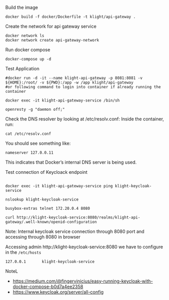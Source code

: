 Build the image 
```shell
docker build -f docker/Dockerfile -t klight/api-gateway .
```

Create the network for api gateway service
```shell
docker network ls
docker network create api-gateway-network
```

Run docker compose
```shell
docker-compose up -d
```

Test Application
```shell
#docker run -d -it --name klight-api-gateway -p 8081:8081 -v ${HOME}:/root/ -v ${PWD}:/app -w /app klight/api-gateway
#or following command to login into container if already running the container

docker exec -it klight-api-gateway-service /bin/sh

openresty -g "daemon off;"
```

Check the DNS resolver by looking at /etc/resolv.conf: Inside the container, run:
```shell
cat /etc/resolv.conf
```
You should see something like:
```shell
nameserver 127.0.0.11
```
This indicates that Docker’s internal DNS server is being used.


Test connection of Keycloack endpoint
```shell

docker exec -it klight-api-gateway-service ping klight-keycloak-service

nslookup klight-keycloak-service

busybox-extras telnet 172.20.0.4 8080

curl http://klight-keycloak-service:8080/realms/klight-api-gateway/.well-known/openid-configuration
```

Note: Internal keycloak service connection through 8080 port and accessing through 8080 in browser 

Accessing admin http://klight-keycloak-service:8080 we have to configure in the `/etc/hosts`
```shell
127.0.0.1       klight-keycloak-service
```

NoteL 
* https://medium.com/@fingervinicius/easy-running-keycloak-with-docker-compose-b0d7a4ee2358
* https://www.keycloak.org/server/all-config